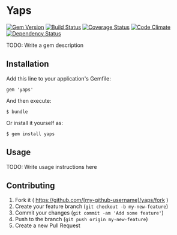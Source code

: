 # Yaps

[![Gem Version](https://badge.fury.io/rb/yaps.svg)](http://badge.fury.io/rb/yaps)
[![Build Status](https://travis-ci.org/voanhduy1512/yaps.svg)](https://travis-ci.org/voanhduy1512/yaps)
[![Coverage Status](https://coveralls.io/repos/voanhduy1512/yaps/badge.png)](https://coveralls.io/r/voanhduy1512/yaps)
[![Code Climate](https://codeclimate.com/github/voanhduy1512/yaps.png)](https://codeclimate.com/github/voanhduy1512/yaps)
[![Dependency Status](https://gemnasium.com/voanhduy1512/yaps.svg)](https://gemnasium.com/voanhduy1512/yaps)


TODO: Write a gem description

## Installation

Add this line to your application's Gemfile:

    gem 'yaps'

And then execute:

    $ bundle

Or install it yourself as:

    $ gem install yaps

## Usage

TODO: Write usage instructions here

## Contributing

1. Fork it ( https://github.com/[my-github-username]/yaps/fork )
2. Create your feature branch (`git checkout -b my-new-feature`)
3. Commit your changes (`git commit -am 'Add some feature'`)
4. Push to the branch (`git push origin my-new-feature`)
5. Create a new Pull Request
